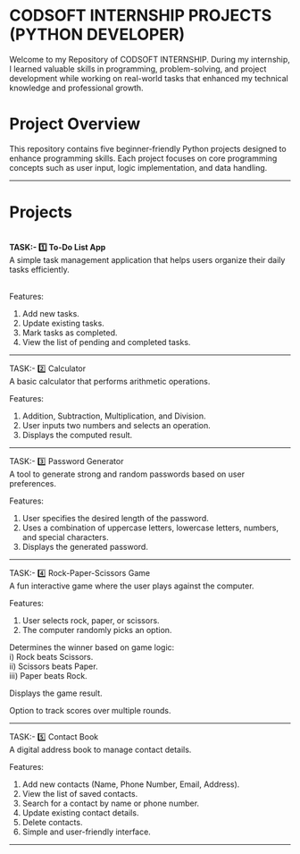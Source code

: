 # CODSOFT INTERNSHIP PROJECTS (PYTHON DEVELOPER)
Welcome to my Repository of CODSOFT INTERNSHIP. During my internship, I learned valuable skills in programming, problem-solving, and project development while working on real-world tasks that enhanced my technical knowledge and professional growth.  

<h1>Project Overview</h1>
<p>This repository contains five beginner-friendly Python projects designed to enhance programming skills. Each project focuses on core programming concepts such as user input, logic implementation, and data handling.</p>

------------------------------------------------------------------------------

<h1>Projects</h1><br>
<b>TASK:- 1️⃣ To-Do List App</b><br>
A simple task management application that helps users organize their daily tasks efficiently.

<br>Features:
1) Add new tasks.<br>
2) Update existing tasks.<br>
3) Mark tasks as completed.<br>
4) View the list of pending and completed tasks.

----------------------------------------------------------------------------------

TASK:- 2️⃣ Calculator<br>
A basic calculator that performs arithmetic operations.

Features:<br>
1) Addition, Subtraction, Multiplication, and Division.<br>
2) User inputs two numbers and selects an operation.<br>
3) Displays the computed result.<br>

-----------------------------------------------------------------------------------

TASK:- 3️⃣ Password Generator<br>
A tool to generate strong and random passwords based on user preferences.

Features:<br>
1) User specifies the desired length of the password.<br>
2) Uses a combination of uppercase letters, lowercase letters, numbers, and special characters.<br>
3) Displays the generated password.<br>

------------------------------------------------------------------------------------

TASK:- 4️⃣ Rock-Paper-Scissors Game<br>
A fun interactive game where the user plays against the computer.

Features:
1) User selects rock, paper, or scissors.<br>
2) The computer randomly picks an option.

Determines the winner based on game logic:<br>
i) Rock beats Scissors.<br>
ii) Scissors beats Paper.<br>
iii) Paper beats Rock.

Displays the game result.<br>

Option to track scores over multiple rounds.<br>

--------------------------------------------------------------------------------------

TASK:- 5️⃣ Contact Book<br>
A digital address book to manage contact details.

Features:<br>
1) Add new contacts (Name, Phone Number, Email, Address).<br>
2) View the list of saved contacts.<br>
3) Search for a contact by name or phone number.<br>
4) Update existing contact details.<br>
5) Delete contacts.<br>
6) Simple and user-friendly interface.<br>

---------------------------------------------------------------------------------------
